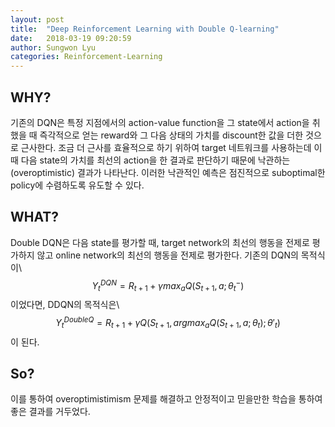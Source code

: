 ```yaml
---
layout: post
title:  "Deep Reinforcement Learning with Double Q-learning"
date:   2018-03-19 09:20:59
author: Sungwon Lyu
categories: Reinforcement-Learning
---
```

## WHY? 
기존의 DQN은 특정 지점에서의 action-value function을 그 state에서 action을 취했을 때 즉각적으로 얻는 reward와 그 다음 상태의 가치를 discount한 값을 더한 것으로 근사한다. 조금 더 근사를 효율적으로 하기 위하여 target 네트워크를 사용하는데 이때 다음 state의 가치를 최선의 action을 한 결과로 판단하기 때문에 낙관하는(overoptimistic) 결과가 나타난다. 이러한 낙관적인 예측은 점진적으로 suboptimal한 policy에 수렴하도록 유도할 수 있다. 

## WHAT?
Double DQN은 다음 state를 평가할 때, target network의 최선의 행동을 전제로 평가하지 않고 online network의 최선의 행동을 전제로 평가한다. 기존의 DQN의 목적식이\\
$$Y_{t}^{DQN} = R_{t+1} + \gamma max_a Q(S_{t+1}, a; \theta_{t}^{-})$$이었다면, DDQN의 목적식은\\
$$Y_{t}^{DoubleQ} = R_{t+1} + \gamma Q(S_{t+1}, argmax_a Q(S_{t+1}, a; \theta_t); \theta'_{t})$$이 된다. 


## So?
이를 통하여 overoptimistimism 문제를 해결하고 안정적이고 믿을만한 학습을 통하여 좋은 결과를 거두었다. 